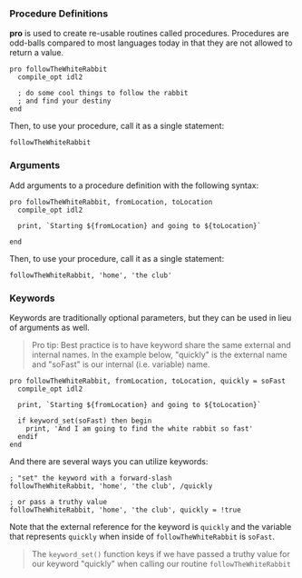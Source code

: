 ### Procedure Definitions

**pro** is used to create re-usable routines called procedures. Procedures are odd-balls compared to most languages today in that they are not allowed to return a value.

```idl
pro followTheWhiteRabbit
  compile_opt idl2

  ; do some cool things to follow the rabbit
  ; and find your destiny
end
```

Then, to use your procedure, call it as a single statement:

```idl
followTheWhiteRabbit
```

### Arguments

Add arguments to a procedure definition with the following syntax:

```idl
pro followTheWhiteRabbit, fromLocation, toLocation
  compile_opt idl2

  print, `Starting ${fromLocation} and going to ${toLocation}`

end
```

Then, to use your procedure, call it as a single statement:

```idl
followTheWhiteRabbit, 'home', 'the club'
```

### Keywords

Keywords are traditionally optional parameters, but they can be used in lieu of arguments as well.

> Pro tip: Best practice is to have keyword share the same external and internal names. In the example below, "quickly" is the external name and "soFast" is our internal (i.e. variable) name.

```idl
pro followTheWhiteRabbit, fromLocation, toLocation, quickly = soFast
  compile_opt idl2

  print, `Starting ${fromLocation} and going to ${toLocation}`

  if keyword_set(soFast) then begin
    print, 'And I am going to find the white rabbit so fast'
  endif
end
```

And there are several ways you can utilize keywords:

```idl
; "set" the keyword with a forward-slash
followTheWhiteRabbit, 'home', 'the club', /quickly

; or pass a truthy value
followTheWhiteRabbit, 'home', 'the club', quickly = !true
```

Note that the external reference for the keyword is `quickly` and the variable that represents `quickly` when inside of `followTheWhiteRabbit` is `soFast`.

> The `keyword_set()` function keys if we have passed a truthy value for our keyword "quickly" when calling our routine `followTheWhiteRabbit`

